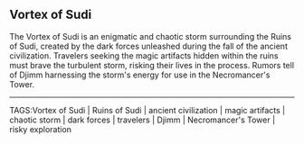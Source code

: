 ## Vortex of Sudi

The Vortex of Sudi is an enigmatic and chaotic storm surrounding the Ruins of Sudi, created by the dark forces unleashed during the fall of the ancient civilization. Travelers seeking the magic artifacts hidden within the ruins must brave the turbulent storm, risking their lives in the process. Rumors tell of Djimm harnessing the storm's energy for use in the Necromancer's Tower.


---

TAGS:Vortex of Sudi | Ruins of Sudi | ancient civilization | magic artifacts | chaotic storm | dark forces | travelers | Djimm | Necromancer's Tower | risky exploration
